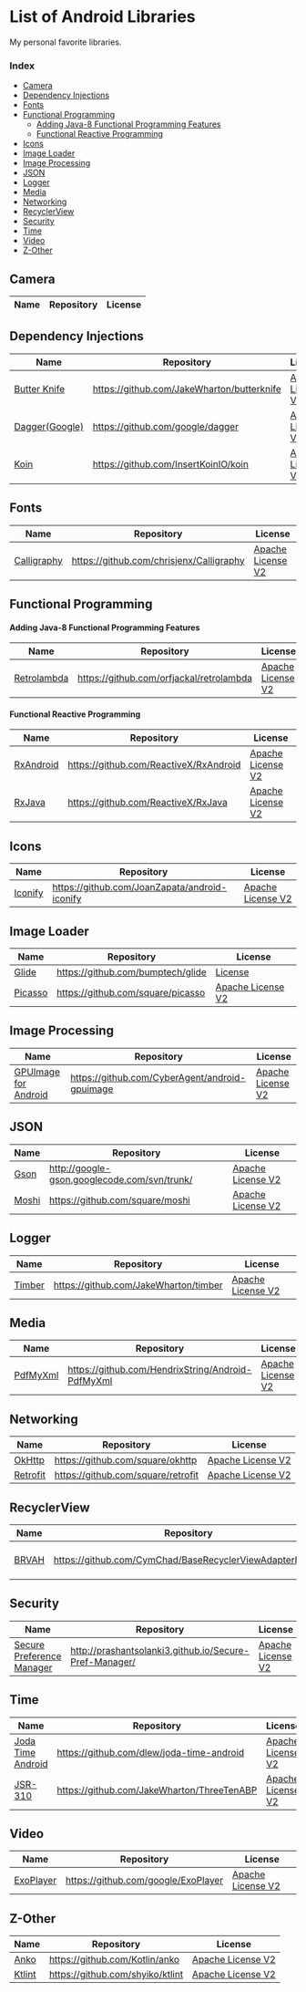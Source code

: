 List of Android Libraries
======================
My personal favorite libraries.

### Index
* [Camera](#camera)
* [Dependency Injections](#dependency-injections)
* [Fonts](#fonts)
* [Functional Programming](#functional-programming)
  * [Adding Java-8 Functional Programming Features](#adding-java-8-functional-programming-features)
  * [Functional Reactive Programming](#functional-reactive-programming)
* [Icons](#icons)
* [Image Loader](#image-loader)
* [Image Processing](#image-processing)
* [JSON](#json)
* [Logger](#logger)
* [Media](#media)
* [Networking](#networking)
* [RecyclerView](#recyclerView)
* [Security](#security)
* [Time](#time)
* [Video](#video)
* [Z-Other](#z-Other)

## Camera
Name | Repository | License
--- | --- | ---

## Dependency Injections
Name | Repository | License
--- | --- | ---
[Butter Knife](http://jakewharton.github.io/butterknife/) | https://github.com/JakeWharton/butterknife | [Apache License V2](https://www.apache.org/licenses/LICENSE-2.0)
[Dagger(Google)](https://github.com/google/dagger) | https://github.com/google/dagger | [Apache License V2](https://www.apache.org/licenses/LICENSE-2.0)
[Koin](https://github.com/InsertKoinIO/koin) | https://github.com/InsertKoinIO/koin | [Apache License V2](https://www.apache.org/licenses/LICENSE-2.0)

## Fonts
Name | Repository | License
--- | --- | ---
[Calligraphy](https://github.com/chrisjenx/Calligraphy) | https://github.com/chrisjenx/Calligraphy | [Apache License V2](https://www.apache.org/licenses/LICENSE-2.0)

## Functional Programming

#### Adding Java-8 Functional Programming Features
Name | Repository | License
--- | --- | ---
[Retrolambda](https://github.com/orfjackal/retrolambda) | https://github.com/orfjackal/retrolambda | [Apache License V2](https://www.apache.org/licenses/LICENSE-2.0)

#### Functional Reactive Programming
Name | Repository | License
--- | --- | ---
[RxAndroid](https://github.com/ReactiveX/RxAndroid) | https://github.com/ReactiveX/RxAndroid | [Apache License V2](https://www.apache.org/licenses/LICENSE-2.0)
[RxJava](https://github.com/ReactiveX/RxJava) | https://github.com/ReactiveX/RxJava | [Apache License V2](https://www.apache.org/licenses/LICENSE-2.0)

 ## Icons
Name | Repository | License
--- | --- | ---
 [Iconify](https://github.com/JoanZapata/android-iconify) | https://github.com/JoanZapata/android-iconify | [Apache License V2](https://www.apache.org/licenses/LICENSE-2.0)

## Image Loader
Name | Repository | License
--- | --- | --- 
[Glide](https://github.com/bumptech/glide) | https://github.com/bumptech/glide | [ License](https://github.com/bumptech/glide/blob/master/LICENSE)
[Picasso](http://square.github.io/picasso) | https://github.com/square/picasso | [Apache License V2](https://www.apache.org/licenses/LICENSE-2.0)

## Image Processing
Name | Repository | License
--- | --- | ---
[GPUImage for Android](https://github.com/CyberAgent/android-gpuimage) | https://github.com/CyberAgent/android-gpuimage | [Apache License V2](https://www.apache.org/licenses/LICENSE-2.0)

## JSON 
Name | Repository | License
--- | --- | ---
[Gson](https://code.google.com/p/google-gson/) | http://google-gson.googlecode.com/svn/trunk/ | [Apache License V2](https://www.apache.org/licenses/LICENSE-2.0)
[Moshi](https://github.com/square/moshi) | https://github.com/square/moshi | [Apache License V2](https://www.apache.org/licenses/LICENSE-2.0)

## Logger
Name | Repository | License
--- | --- | ---
[Timber](https://github.com/JakeWharton/timber) | https://github.com/JakeWharton/timber | [Apache License V2](https://www.apache.org/licenses/LICENSE-2.0)

## Media
Name | Repository | License
--- | --- | ---
[PdfMyXml](https://github.com/HendrixString/Android-PdfMyXml) | https://github.com/HendrixString/Android-PdfMyXml | [Apache License V2](https://www.apache.org/licenses/LICENSE-2.0)

## Networking
Name | Repository | License
--- | --- | ---
[OkHttp](http://square.github.io/okhttp/) | https://github.com/square/okhttp | [Apache License V2](https://www.apache.org/licenses/LICENSE-2.0)
[Retrofit](http://square.github.io/retrofit/) | https://github.com/square/retrofit | [Apache License V2](https://www.apache.org/licenses/LICENSE-2.0)

## RecyclerView
Name | Repository | License
--- | --- | ---
[BRVAH](http://www.recyclerview.org/) | https://github.com/CymChad/BaseRecyclerViewAdapterHelper | [Apache License V2](https://www.apache.org/licenses/LICENSE-2.0)

## Security
Name | Repository | License
--- | --- | ---
[Secure Preference Manager](http://prashantsolanki3.github.io/Secure-Pref-Manager/) | http://prashantsolanki3.github.io/Secure-Pref-Manager/ | [Apache License V2](https://www.apache.org/licenses/LICENSE-2.0)

## Time
Name | Repository | License
--- | --- | ---
[Joda Time Android](https://github.com/dlew/joda-time-android) | https://github.com/dlew/joda-time-android | [Apache License V2](https://www.apache.org/licenses/LICENSE-2.0)
[JSR-310](https://github.com/JakeWharton/ThreeTenABP) | https://github.com/JakeWharton/ThreeTenABP | [Apache License V2](https://www.apache.org/licenses/LICENSE-2.0)

## Video
Name | Repository | License
--- | --- | ---
[ExoPlayer](https://github.com/google/ExoPlayer) | https://github.com/google/ExoPlayer | [Apache License V2](https://www.apache.org/licenses/LICENSE-2.0)

## Z-Other
Name | Repository | License
--- | --- | ---
[Anko](https://github.com/Kotlin/anko) | https://github.com/Kotlin/anko | [Apache License V2](https://www.apache.org/licenses/LICENSE-2.0)
[Ktlint](https://github.com/shyiko/ktlint) | https://github.com/shyiko/ktlint | [Apache License V2](https://www.apache.org/licenses/LICENSE-2.0)
